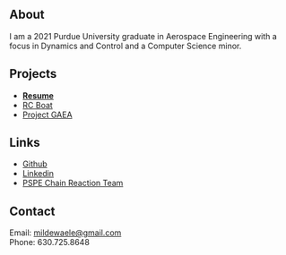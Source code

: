 <!---
```
Syntax highlighted code block

# Header 1
## Header 2
### Header 3

- Bulleted
- List

1. Numbered
2. List

**Bold** and _Italic_ and `Code` text

[Link](url) and ![Image](src)
```
-->
## About
I am a 2021 Purdue University graduate in Aerospace Engineering with a focus in Dynamics and Control and a Computer Science minor.

## Projects
- [**Resume**](https://mdewaele25.github.io/Resume/)
- [RC Boat](https://mdewaele25.github.io/RC-boat/)
- [Project GAEA](https://mdewaele25.github.io/Project-GAEA/)

## Links
- [Github](https://github.com/mdewaele25)
- [Linkedin](https://www.linkedin.com/in/miles-dewaele-45269a154/)
- [PSPE Chain Reaction Team](https://web.ics.purdue.edu/~pe/)

## Contact
Email: mildewaele@gmail.com   
Phone: 630.725.8648
